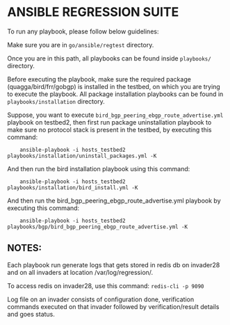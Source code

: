# ANSIBLE REGRESSION SUITE

To run any playbook, please follow below guidelines:

Make sure you are in `go/ansible/regtest` directory.

Once you are in this path, all playbooks can be found inside `playbooks/` directory. 

Before executing the playbook, make sure the required package (quagga/bird/frr/gobgp) is installed in the testbed, on which you are trying to execute the playbook. All package installation playbooks can be found in `playbooks/installation` directory.

Suppose, you want to execute `bird_bgp_peering_ebgp_route_advertise.yml` playbook on testbed2, then first run package uninstallation playbook to make sure no protocol stack is present in the testbed, by executing this command:

```
    ansible-playbook -i hosts_testbed2 playbooks/installation/uninstall_packages.yml -K
```

And then run the bird installation playbook using this command:

```
    ansible-playbook -i hosts_testbed2 playbooks/installation/bird_install.yml -K
```

And then run the bird_bgp_peering_ebgp_route_advertise.yml playbook by executing this command:

```
    ansible-playbook -i hosts_testbed2 playbooks/bgp/bird_bgp_peering_ebgp_route_advertise.yml -K
```


NOTES:
-----

Each playbook run generate logs that gets stored in redis db on invader28 and on all invaders at location /var/log/regression/.

To access redis on invader28, use this command: `redis-cli -p 9090`

Log file on an invader consists of configuration done, verification commands executed on that invader followed by verification/result details and goes status.
